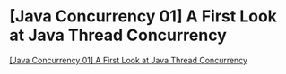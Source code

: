 # [Java Concurrency 01] A First Look at Java Thread Concurrency
[[Java Concurrency 01] A First Look at Java Thread Concurrency](https://aiwithcloud.com/2022/09/19/java_concurrency_01_a_first_look_at_java_thread_concurrency/)